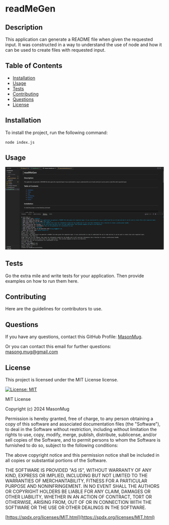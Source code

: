 # readMeGen
  
  ## Description
  
  This application can generate a README file when given the requested input. It was constructed in a way to understand the use of node and how it can be used to create files with requested input.
  
  ## Table of Contents
  
  - [Installation](#installation)
  - [Usage](#usage)
  - [Tests](#tests)
  - [Contributing](#contributing)
  - [Questions](#questions)
  - [License](#license)
  
  ## Installation
  
  To install the project, run the following command:
  
  ```
  node index.js
  ```
      
  ## Usage
  
  ![alt text](assets/screenshot.png)
  
  ## Tests
  
  Go the extra mile and write tests for your application. Then provide examples on how to run them here.
  
  ## Contributing
  
  Here are the guidelines for contributors to use.
  
  ## Questions
  
  If you have any questions, contact this GitHub Profile: [MasonMug](https://github.com/MasonMug).
      
  Or you can contact this email for further questions: [masong.mug@gmail.com](masong.mug@gmail.com)
      
  ## License

  This project is licensed under the MIT License license.

  
  [![License: MIT](https://img.shields.io/badge/License-MIT-yellow.svg)](https://opensource.org/licenses/MIT)
  
  MIT License

  Copyright (c) 2024 MasonMug

  Permission is hereby granted, free of charge, to any person obtaining a copy
  of this software and associated documentation files (the "Software"), to deal
  in the Software without restriction, including without limitation the rights
  to use, copy, modify, merge, publish, distribute, sublicense, and/or sell
  copies of the Software, and to permit persons to whom the Software is
  furnished to do so, subject to the following conditions:

  The above copyright notice and this permission notice shall be included in all
  copies or substantial portions of the Software.

  THE SOFTWARE IS PROVIDED "AS IS", WITHOUT WARRANTY OF ANY KIND, EXPRESS OR
  IMPLIED, INCLUDING BUT NOT LIMITED TO THE WARRANTIES OF MERCHANTABILITY,
  FITNESS FOR A PARTICULAR PURPOSE AND NONINFRINGEMENT. IN NO EVENT SHALL THE
  AUTHORS OR COPYRIGHT HOLDERS BE LIABLE FOR ANY CLAIM, DAMAGES OR OTHER
  LIABILITY, WHETHER IN AN ACTION OF CONTRACT, TORT OR OTHERWISE, ARISING FROM,
  OUT OF OR IN CONNECTION WITH THE SOFTWARE OR THE USE OR OTHER DEALINGS IN THE
  SOFTWARE.

  [https://spdx.org/licenses/MIT.html](https://spdx.org/licenses/MIT.html)
  
  